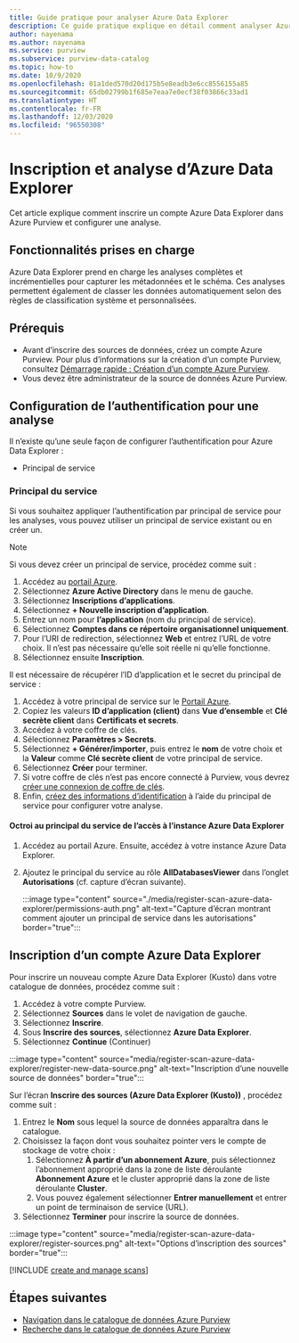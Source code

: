 ```yaml
---
title: Guide pratique pour analyser Azure Data Explorer
description: Ce guide pratique explique en détail comment analyser Azure Data Explorer.
author: nayenama
ms.author: nayenama
ms.service: purview
ms.subservice: purview-data-catalog
ms.topic: how-to
ms.date: 10/9/2020
ms.openlocfilehash: 01a1ded570d20d175b5e8eadb3e6cc8556155a85
ms.sourcegitcommit: 65db02799b1f685e7eaa7e0ecf38f03866c33ad1
ms.translationtype: HT
ms.contentlocale: fr-FR
ms.lasthandoff: 12/03/2020
ms.locfileid: "96550308"
---
```

# <a name="register-and-scan-azure-data-explorer"></a>Inscription et analyse d’Azure Data Explorer

Cet article explique comment inscrire un compte Azure Data Explorer dans Azure Purview et configurer une analyse.

## <a name="supported-capabilities"></a>Fonctionnalités prises en charge

Azure Data Explorer prend en charge les analyses complètes et incrémentielles pour capturer les métadonnées et le schéma. Ces analyses permettent également de classer les données automatiquement selon des règles de classification système et personnalisées.

## <a name="prerequisites"></a>Prérequis

- Avant d’inscrire des sources de données, créez un compte Azure Purview. Pour plus d’informations sur la création d’un compte Purview, consultez [Démarrage rapide : Création d’un compte Azure Purview](create-catalog-portal.md).
- Vous devez être administrateur de la source de données Azure Purview.

## <a name="setting-up-authentication-for-a-scan"></a>Configuration de l’authentification pour une analyse

Il n’existe qu’une seule façon de configurer l’authentification pour Azure Data Explorer :

- Principal de service

### <a name="service-principal"></a>Principal du service

Si vous souhaitez appliquer l’authentification par principal de service pour les analyses, vous pouvez utiliser un principal de service existant ou en créer un. 

> [!Note]
> Si vous devez créer un principal de service, procédez comme suit :
> 1. Accédez au [portail Azure](https://portal.azure.com).
> 1. Sélectionnez **Azure Active Directory** dans le menu de gauche.
> 1. Sélectionnez **Inscriptions d’applications**.
> 1. Sélectionnez **+ Nouvelle inscription d’application**.
> 1. Entrez un nom pour **l’application** (nom du principal de service).
> 1. Sélectionnez **Comptes dans ce répertoire organisationnel uniquement**.
> 1. Pour l’URI de redirection, sélectionnez **Web** et entrez l’URL de votre choix. Il n’est pas nécessaire qu’elle soit réelle ni qu’elle fonctionne.
> 1. Sélectionnez ensuite **Inscription**.

Il est nécessaire de récupérer l’ID d’application et le secret du principal de service :

1. Accédez à votre principal de service sur le [Portail Azure](https://portal.azure.com).
1. Copiez les valeurs **ID d’application (client)** dans **Vue d’ensemble** et **Clé secrète client** dans **Certificats et secrets**.
1. Accédez à votre coffre de clés.
1. Sélectionnez **Paramètres > Secrets**.
1. Sélectionnez **+ Générer/importer**, puis entrez le **nom** de votre choix et la **Valeur** comme **Clé secrète client** de votre principal de service.
1. Sélectionnez **Créer** pour terminer.
1. Si votre coffre de clés n’est pas encore connecté à Purview, vous devrez [créer une connexion de coffre de clés](manage-credentials.md#create-azure-key-vaults-connections-in-your-azure-purview-account).
1. Enfin, [créez des informations d’identification](manage-credentials.md#create-a-new-credential) à l’aide du principal de service pour configurer votre analyse.

#### <a name="granting-the-service-principal-access-to-your-azure-data-explorer-instance"></a>Octroi au principal du service de l’accès à l’instance Azure Data Explorer

1. Accédez au portail Azure. Ensuite, accédez à votre instance Azure Data Explorer.

1. Ajoutez le principal du service au rôle **AllDatabasesViewer** dans l’onglet **Autorisations** (cf. capture d’écran suivante).

    :::image type="content" source="./media/register-scan-azure-data-explorer/permissions-auth.png" alt-text="Capture d’écran montrant comment ajouter un principal de service dans les autorisations" border="true":::

## <a name="register-an-azure-data-explorer-account"></a>Inscription d’un compte Azure Data Explorer

Pour inscrire un nouveau compte Azure Data Explorer (Kusto) dans votre catalogue de données, procédez comme suit :

1. Accédez à votre compte Purview.
1. Sélectionnez **Sources** dans le volet de navigation de gauche.
1. Sélectionnez **Inscrire**.
1. Sous **Inscrire des sources**, sélectionnez **Azure Data Explorer**.
1. Sélectionnez **Continue** (Continuer)

:::image type="content" source="media/register-scan-azure-data-explorer/register-new-data-source.png" alt-text="Inscription d’une nouvelle source de données" border="true":::

Sur l’écran **Inscrire des sources (Azure Data Explorer (Kusto))** , procédez comme suit :

1. Entrez le **Nom** sous lequel la source de données apparaîtra dans le catalogue.
1. Choisissez la façon dont vous souhaitez pointer vers le compte de stockage de votre choix :
   1. Sélectionnez **À partir d’un abonnement Azure**, puis sélectionnez l’abonnement approprié dans la zone de liste déroulante **Abonnement Azure** et le cluster approprié dans la zone de liste déroulante **Cluster**.
   1. Vous pouvez également sélectionner **Entrer manuellement** et entrer un point de terminaison de service (URL).
1. Sélectionnez **Terminer** pour inscrire la source de données.

:::image type="content" source="media/register-scan-azure-data-explorer/register-sources.png" alt-text="Options d’inscription des sources" border="true":::

[!INCLUDE [create and manage scans](includes/manage-scans.md)]

## <a name="next-steps"></a>Étapes suivantes

- [Navigation dans le catalogue de données Azure Purview](how-to-browse-catalog.md)
- [Recherche dans le catalogue de données Azure Purview](how-to-search-catalog.md)
